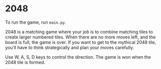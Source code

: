 # 2048

To run the game, run ``main.py``.

2048 is a matching game where your job is to combine matching tiles to create larger numbered tiles. When there are no more moves left, and the board is full, the game is over. If you want to get to the mythical 2048 tile, you'll have to think strategically and plan your moves carefully. 

Use W, A, S, D keys to control the direction. The game is won when the 2048 tile is formed.
